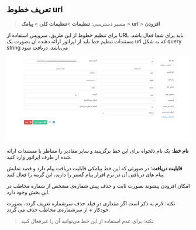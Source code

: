 ## تعریف خطوط url

> مسیر دسترسی:  **تنظیمات** >**تنظیمات کلی** > **پیامک** > **url** > **افزودن** 

 برای تنظیم خطوط از این طریق، سرویس استفاده از URL باید برای شما فعال باشد. مستندات تنظیم خط باید از اپراتور ارائه دهنده آن بصورت یک url که به شکل query string می‌باشد، دریافت شود

![](sms5.png)

 **نام خط**: یک نام دلخواه برای این خط برگزینید و سایر مقادیر را متناظر با مستندات ارائه شده از طرف اپراتور وارد کنید.

 **قابلیت دریافت**: در صورتی که این خط پیامکی قابلیت دریافت پیام دارد و قصد نمایش پیام های دریافتی آن در نرم افزار پیام گستر را دارید، این گزینه را فعال کنید.

امکان افزودن پیشوند بصورت ثابت و حذف پیش شماره‌ی مشخص از شماره مخاطب در این بخش وجود دارد.

نکته: لازم به ذکر است اگر مقداری در فیلد حذف سرشماره تعریف گردد، بصورت خودکار + از سرشماره‌ی مخاطب حذف می گردد.

> نکته: برای عدم استفاده از این خط می‌توانید آن را غیرفعال کنید
